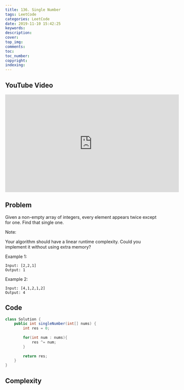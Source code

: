 ```yaml
---
title: 136. Single Number
tags: LeetCode
categories: LeetCode
date: 2019-11-10 15:42:25
keywords:
description:
cover:
top_img:
comments:
toc:
toc_number:
copyright:
indexing:
---
```

## YouTube Video
<iframe width="560" height="315" src="https://www.youtube.com/embed/F6YGxH0rfbg" frameborder="0" allow="accelerometer; autoplay; encrypted-media; gyroscope; picture-in-picture" allowfullscreen></iframe>

## Problem
Given a non-empty array of integers, every element appears twice except for one. Find that single one.

Note:

Your algorithm should have a linear runtime complexity. Could you implement it without using extra memory?

Example 1:
```
Input: [2,2,1]
Output: 1
```
Example 2:
```
Input: [4,1,2,1,2]
Output: 4
```

## Code
```java
class Solution {
    public int singleNumber(int[] nums) {
        int res = 0;
        
        for(int num : nums){
            res ^= num;
        }
        
        return res;
    }
}
```

## Complexity
